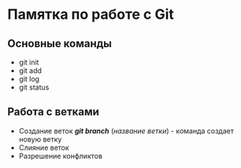 # Памятка по работе с Git
## Основные команды
* git init
* git add
* git log
* git status
## Работа с ветками
* Создание веток
_**git branch**_ (*название ветки*) - команда создает новую ветку
* Слияние веток
* Разрешение конфликтов